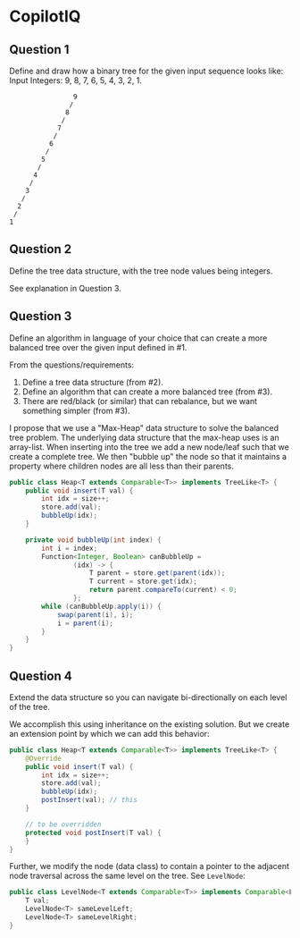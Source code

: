 # CopilotIQ

## Question 1

Define and draw how a binary tree for the given input sequence looks like: Input Integers: 9, 8, 7, 6, 5, 4, 3, 2, 1.

```
                9
               /
              8
             /
            7
           /
          6
         /
        5
       /
      4
     /
    3
   /
  2
 /
1
```

## Question 2

Define the tree data structure, with the tree node values being integers.

See explanation in Question 3.

## Question 3

Define an algorithm in language of your choice that can create a more balanced tree over the given input defined in #1.

From the questions/requirements:

1. Define a tree data structure (from #2).
2. Define an algorithm that can create a more balanced tree (from #3).
3. There are red/black (or similar) that can rebalance, but we want something simpler (from #3).

I propose that we use a "Max-Heap" data structure to solve the balanced tree problem. The underlying data structure that
the max-heap uses is an array-list. When inserting into the tree we add a new node/leaf such that we create a complete
tree. We then "bubble up" the node so that it maintains a property where children nodes are all less than their parents.

```java
public class Heap<T extends Comparable<T>> implements TreeLike<T> {
    public void insert(T val) {
        int idx = size++;
        store.add(val);
        bubbleUp(idx);
    }

    private void bubbleUp(int index) {
        int i = index;
        Function<Integer, Boolean> canBubbleUp =
                (idx) -> {
                    T parent = store.get(parent(idx));
                    T current = store.get(idx);
                    return parent.compareTo(current) < 0;
                };
        while (canBubbleUp.apply(i)) {
            swap(parent(i), i);
            i = parent(i);
        }
    }
}
```

## Question 4

Extend the data structure so you can navigate bi-directionally on each level of the tree.

We accomplish this using inheritance on the existing solution. But we create an extension point by which we can add this
behavior:

```java
public class Heap<T extends Comparable<T>> implements TreeLike<T> {
    @Override
    public void insert(T val) {
        int idx = size++;
        store.add(val);
        bubbleUp(idx);
        postInsert(val); // this
    }

    // to be overridden
    protected void postInsert(T val) {
    }
}
```

Further, we modify the node (data class) to contain a pointer to the adjacent node traversal across the same level on
the tree. See `LevelNode`:

```java
public class LevelNode<T extends Comparable<T>> implements Comparable<LevelNode<T>> {
    T val;
    LevelNode<T> sameLevelLeft;
    LevelNode<T> sameLevelRight;
}
```
